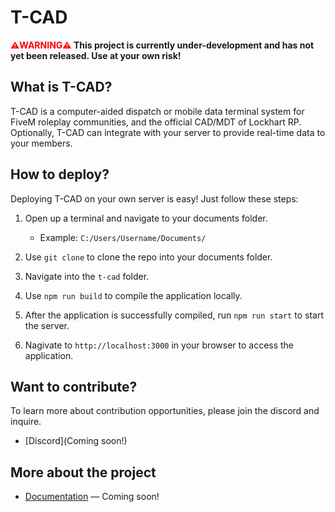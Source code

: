# T-CAD

**<span style="color:red">⚠️WARNING⚠️</span> This project is currently under-development and has not yet been released. Use at your own risk!**

## What is T-CAD?


T-CAD is a computer-aided dispatch or mobile data terminal system for FiveM roleplay communities, and the official CAD/MDT of Lockhart RP. Optionally, T-CAD can integrate with your server to provide real-time data to your members.



## How to deploy?

Deploying T-CAD on your own server is easy! Just follow these steps:

1. Open up a terminal and navigate to your documents folder. 

    * Example: ````C:/Users/Username/Documents/ ````

2. Use ```` git clone ```` to clone the repo into your documents folder.

3. Navigate into the ````t-cad```` folder.
4. Use ````npm run build```` to compile the application locally.
5. After the application is successfully compiled, run ````npm run start```` to start the server.
6. Nagivate to ````http://localhost:3000```` in your browser to access the application.

## Want to contribute?

To learn more about contribution opportunities, please join the discord and inquire.

- [Discord](Coming soon!)

## More about the project
- [Documentation](#) — Coming soon!


